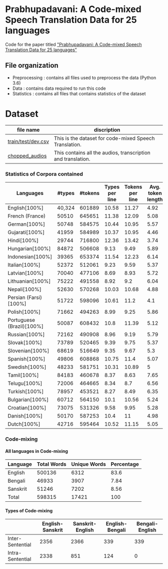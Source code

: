 <!--- # Project Title --->
# Prabhupadavani: A Code-mixed Speech Translation Data for 25 languages
Code for the paper titled ["Prabhupadavani: A Code-mixed Speech Translation Data for 25 languages"](https://www.aclweb.org/anthology/W19-7503/) <br>

## File organization
* Preprocessing  : contains all files used to preprocess the data (Python 3.6)
* Data  : contains data required to run this code
* Statistics  : contains all files that contains statistics of the dataset

# Dataset
file name | discription
----|----
[train/test/dev.csv](https://drive.google.com/drive/folders/1mnCjP4woF0CrQfhXajj90xp13TW-moR1?usp=sharing)  | This is the dataset for code-mixed Speech Translation.  |
[chopped_audios](https://drive.google.com/drive/folders/1F_TM0EwlZG36ZbbqgzWdWagxsYR70cuN?usp=sharing)  | This contains all the audios, transcription and translation.

### Statistics of Corpora contained

| Languages                   | #types | #tokens | Types per line | Tokens per line | Avg. token length |
| --------------------------- | ------ | ------- | -------------- | --------------- | ----------------- |
| English\[100%\]             | 40,324 | 601889  | 10.58          | 11.27           | 4.92              |
| French (France)             | 50510  | 645651  | 11.38          | 12.09           | 5.08              |
| German\[100%\]              | 50748  | 584575  | 10.44          | 10.95           | 5.57              |
| Gujarati\[100%\]            | 41959  | 584989  | 10.37          | 10.95           | 4.46              |
| Hindi\[100%\]               | 29744  | 716800  | 12.36          | 13.42           | 3.74              |
| Hungarian\[100%\]           | 84872  | 506608  | 9.13           | 9.49            | 5.89              |
| Indonesian\[100%\]          | 39365  | 653374  | 11.54          | 12.23           | 6.14              |
| Italian\[100%\]             | 52372  | 512061  | 9.23           | 9.59            | 5.37              |
| Latvian\[100%\]             | 70040  | 477106  | 8.69           | 8.93            | 5.72              |
| Lithuanian\[100%\]          | 75222  | 491558  | 8.92           | 9.2             | 6.04              |
| Nepali\[100%\]              | 52630  | 570268  | 10.03          | 10.68           | 4.88              |
| Persian (Farsi)\[100%\]     | 51722  | 598096  | 10.61          | 11.2            | 4.1               |
| Polish\[100%\]              | 71662  | 494263  | 8.99           | 9.25            | 5.86              |
| Portuguese (Brazil)\[100%\] | 50087  | 608432  | 10.8           | 11.39           | 5.12              |
| Russian\[100%\]             | 72162  | 490908  | 8.96           | 9.19            | 5.79              |
| Slovak\[100%\]              | 73789  | 520465  | 9.39           | 9.75            | 5.37              |
| Slovenian\[100%\]           | 68619  | 516649  | 9.35           | 9.67            | 5.3               |
| Spanish\[100%\]             | 49806  | 608868  | 10.75          | 11.4            | 5.07              |
| Swedish\[100%\]             | 48233  | 581751  | 10.31          | 10.89           | 5                 |
| Tamil\[100%\]               | 84183  | 460678  | 8.37           | 8.63            | 7.65              |
| Telugu\[100%\]              | 72006  | 464665  | 8.34           | 8.7             | 6.56              |
| Turkish\[100%\]             | 78957  | 453521  | 8.27           | 8.49            | 6.35              |
| Bulgarian\[100%\]           | 60712  | 564150  | 10.1           | 10.56           | 5.24              |
| Croatian\[100%\]            | 73075  | 531326  | 9.58           | 9.95            | 5.28              |
| Danish\[100%\]              | 50170  | 587253  | 10.4           | 11              | 4.98              |
| Dutch\[100%\]               | 42716  | 595464  | 10.52          | 11.15           | 5.05              |




### Code-mixing

#### All languages in Code-mixing

| Language | Total Words | Unique Words | Percentage |
| -------- | ----------- | ------------ | ---------- |
| English  | 500136      | 6312         | 83.6       |
| Bengali  | 46933       | 3907         | 7.84       |
| Sanskrit | 51246       | 7202         | 8.56       |
| Total    | 598315      | 17421        | 100        |


#### Types of Code-mixing

|                  | English-Sanskrit | Sanskrit-English | English-Bengali | Bengali-English |
| ---------------- | ---------------- | ---------------- | --------------- | --------------- |
| Inter-Sentential | 2356             | 2366             | 339             | 339             |
| Intra-Sentential | 2338             | 851              | 124             | 0               |

<!---
<img src="images/vedabaseDF.png"> 

## Categorization of embeddings:

* Word level                            : Word2Vec, glove
* Subword level                         : FastText, Charagram, BPE, LexVec
* Character level                       : charcnn 
* contextual embeddings (Language model): ELMo, BERT, ULMFiT, openAI, FlairEmbeddings

## Evaluation

Parameter details are given in Fasttext ipython notebook in code directory.

To decide max_n parameter, histogram plot of no of characters in word plotted.
So value chosen for experimentation is max_n=10. 

<p align="center">
<img width="400" height="400" src="images/ave_word_plot.png">
</p>

To decide window parameter, histogram plot of, no of words per line plotted.
So window_size chosen is 11. 

<p align="center">
<img width="400" height="400" src="images/word_per_line.png">
  </p>
  
Variation of accuracy as the epoch is changing.

Other parameters were fixed as follows:

Emedding size =100, hidden_layer_sizes=(100),alpha=0.05,learning_rate='adaptive',max_iter=1000,max_n = 10

<p align="center">
<img width="400" height="400" src="images/epoch.png">
    </p>
 
Variation of accuracy as the embedding size is changing.

Other parameters were fixed as follows:

hidden_layer_sizes=(100),alpha=0.05,learning_rate='adaptive',max_iter=1000,max_n = 10 epochs = 5

<p align="center">
<img width="400" height="400" src="images/embedding.png">
</p>
--->
